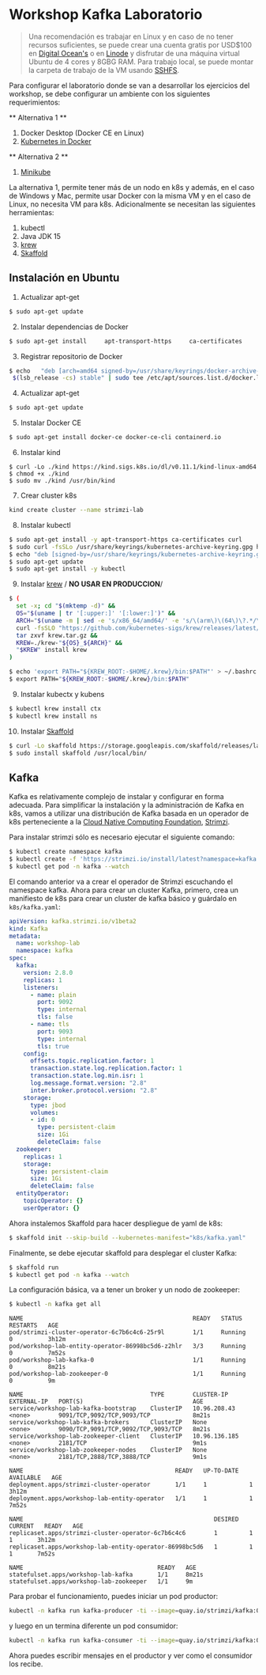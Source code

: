 # Workshop Kafka Laboratorio

> Una recomendación es trabajar en Linux y en caso de no tener recursos suficientes, se puede crear una cuenta
gratis por USD$100 en [Digital Ocean's](https://try.digitalocean.com/freetrialoffer) o en [Linode](https://www.linode.com/lp/free-credit-100) y disfrutar de una máquina virtual Ubuntu de 4 cores
y 8GBG RAM. Para trabajo local, se puede montar la carpeta de trabajo de la VM usando [SSHFS](https://www.digitalocean.com/community/tutorials/how-to-use-sshfs-to-mount-remote-file-systems-over-ssh).

Para configurar el laboratorio donde se van a desarrollar los ejercicios del workshop,
se debe configurar un ambiente con los siguientes requerimientos:

** Alternativa 1 **

1. Docker Desktop (Docker CE en Linux)
2. [Kubernetes in Docker](https://kind.sigs.k8s.io/)

** Alternativa 2 **

1. [Minikube](https://minikube.sigs.k8s.io/docs/start/)

La alternativa 1, permite tener más de un nodo en k8s y además, en el caso de Windows y Mac, permite usar Docker 
con la misma VM y en el caso de Linux, no necesita VM para k8s. Adicionalmente se necesitan las siguientes
herramientas:

1. kubectl
2. Java JDK 15
3. [krew](https://krew.sigs.k8s.io/)
4. [Skaffold](https://skaffold.dev/)

## Instalación en Ubuntu

1. Actualizar apt-get

```bash 
$ sudo apt-get update
```

2. Instalar dependencias de Docker 

```bash 
$ sudo apt-get install     apt-transport-https     ca-certificates     curl     gnupg     lsb-release
```

3. Registrar repositorio de Docker

```bash 
$ echo   "deb [arch=amd64 signed-by=/usr/share/keyrings/docker-archive-keyring.gpg] https://download.docker.com/linux/ubuntu \
 $(lsb_release -cs) stable" | sudo tee /etc/apt/sources.list.d/docker.list > /dev/null
```

4. Actualizar apt-get

```bash 
$ sudo apt-get update
```

5. Instalar Docker CE

```bash 
$ sudo apt-get install docker-ce docker-ce-cli containerd.io
```

6. Instalar kind
   
```
$ curl -Lo ./kind https://kind.sigs.k8s.io/dl/v0.11.1/kind-linux-amd64
$ chmod +x ./kind
$ sudo mv ./kind /usr/bin/kind
```

7. Crear cluster k8s
   
```bash
kind create cluster --name strimzi-lab
```

8. Instalar kubectl

```bash
$ sudo apt-get install -y apt-transport-https ca-certificates curl
$ sudo curl -fsSLo /usr/share/keyrings/kubernetes-archive-keyring.gpg https://packages.cloud.google.com/apt/doc/apt-key.gpg
$ echo "deb [signed-by=/usr/share/keyrings/kubernetes-archive-keyring.gpg] https://apt.kubernetes.io/ kubernetes-xenial main" | sudo tee /etc/apt/sources.list.d/kubernetes.list
$ sudo apt-get update
$ sudo apt-get install -y kubectl
```

9. Instalar [krew](https://krew.sigs.k8s.io/) / **NO USAR EN PRODUCCION**/

```bash
$ (
  set -x; cd "$(mktemp -d)" &&
  OS="$(uname | tr '[:upper:]' '[:lower:]')" &&
  ARCH="$(uname -m | sed -e 's/x86_64/amd64/' -e 's/\(arm\)\(64\)\?.*/\1\2/' -e 's/aarch64$/arm64/')" &&
  curl -fsSLO "https://github.com/kubernetes-sigs/krew/releases/latest/download/krew.tar.gz" &&
  tar zxvf krew.tar.gz &&
  KREW=./krew-"${OS}_${ARCH}" &&
  "$KREW" install krew
)

$ echo 'export PATH="${KREW_ROOT:-$HOME/.krew}/bin:$PATH"' > ~/.bashrc
$ export PATH="${KREW_ROOT:-$HOME/.krew}/bin:$PATH"
```

9. Instalar kubectx y kubens

```bash
$ kubectl krew install ctx
$ kubectl krew install ns
```

10. Instalar [Skaffold](https://skaffold.dev/)

```bash
$ curl -Lo skaffold https://storage.googleapis.com/skaffold/releases/latest/skaffold-linux-amd64 && \
$ sudo install skaffold /usr/local/bin/
```

## Kafka

Kafka es relativamente complejo de instalar y configurar en forma adecuada. Para simplificar la instalación y
la administración de Kafka en k8s, vamos a utilizar una distribución de Kafka basada en un operador de k8s
perteneciente a la [Cloud Native Computing Foundation](https://www.cncf.io/), [Strimzi](https://strimzi.io/).

Para instalar strimzi sólo es necesario ejecutar el siguiente comando:

```bash
$ kubectl create namespace kafka
$ kubectl create -f 'https://strimzi.io/install/latest?namespace=kafka' -n kafka
$ kubectl get pod -n kafka --watch
```

El comando anterior va a crear el operador de Strimzi escuchando el namespace kafka. Ahora para crear un cluster Kafka, primero, crea un manifiesto de k8s para crear un cluster de kafka básico y guárdalo en ```k8s/kafka.yaml```:

```yaml
apiVersion: kafka.strimzi.io/v1beta2
kind: Kafka
metadata:
  name: workshop-lab
  namespace: kafka
spec:
  kafka:
    version: 2.8.0
    replicas: 1
    listeners:
      - name: plain
        port: 9092
        type: internal
        tls: false
      - name: tls
        port: 9093
        type: internal
        tls: true
    config:
      offsets.topic.replication.factor: 1
      transaction.state.log.replication.factor: 1
      transaction.state.log.min.isr: 1
      log.message.format.version: "2.8"
      inter.broker.protocol.version: "2.8"
    storage:
      type: jbod
      volumes:
      - id: 0
        type: persistent-claim
        size: 1Gi
        deleteClaim: false
  zookeeper:
    replicas: 1
    storage:
      type: persistent-claim
      size: 1Gi
      deleteClaim: false
  entityOperator:
    topicOperator: {}
    userOperator: {}
```

Ahora instalemos Skaffold para hacer despliegue de yaml de k8s:

```bash
$ skaffold init --skip-build --kubernetes-manifest="k8s/kafka.yaml"
```

Finalmente, se debe ejecutar skaffold para desplegar el cluster Kafka:

```bash
$ skaffold run
$ kubectl get pod -n kafka --watch
```

La configuración básica, va a tener un broker y un nodo de zookeeper:

```bash
$ kubectl -n kafka get all
```

```csv
NAME                                                READY   STATUS    RESTARTS   AGE
pod/strimzi-cluster-operator-6c7b6c4c6-25r9l        1/1     Running   0          3h12m
pod/workshop-lab-entity-operator-86998bc5d6-z2hlr   3/3     Running   0          7m52s
pod/workshop-lab-kafka-0                            1/1     Running   0          8m21s
pod/workshop-lab-zookeeper-0                        1/1     Running   0          9m

NAME                                    TYPE        CLUSTER-IP      EXTERNAL-IP   PORT(S)                               AGE
service/workshop-lab-kafka-bootstrap    ClusterIP   10.96.208.43    <none>        9091/TCP,9092/TCP,9093/TCP            8m21s
service/workshop-lab-kafka-brokers      ClusterIP   None            <none>        9090/TCP,9091/TCP,9092/TCP,9093/TCP   8m21s
service/workshop-lab-zookeeper-client   ClusterIP   10.96.136.185   <none>        2181/TCP                              9m1s
service/workshop-lab-zookeeper-nodes    ClusterIP   None            <none>        2181/TCP,2888/TCP,3888/TCP            9m1s

NAME                                           READY   UP-TO-DATE   AVAILABLE   AGE
deployment.apps/strimzi-cluster-operator       1/1     1            1           3h12m
deployment.apps/workshop-lab-entity-operator   1/1     1            1           7m52s

NAME                                                      DESIRED   CURRENT   READY   AGE
replicaset.apps/strimzi-cluster-operator-6c7b6c4c6        1         1         1       3h12m
replicaset.apps/workshop-lab-entity-operator-86998bc5d6   1         1         1       7m52s

NAME                                      READY   AGE
statefulset.apps/workshop-lab-kafka       1/1     8m21s
statefulset.apps/workshop-lab-zookeeper   1/1     9m
```

Para probar el funcionamiento, puedes iniciar un pod productor:

```bash
kubectl -n kafka run kafka-producer -ti --image=quay.io/strimzi/kafka:0.23.0-kafka-2.8.0 --rm=true --restart=Never -- bin/kafka-console-producer.sh --broker-list workshop-lab-kafka-bootstrap:9092 --topic my-topic
```

y luego en un termina diferente un pod consumidor:

```bash
kubectl -n kafka run kafka-consumer -ti --image=quay.io/strimzi/kafka:0.23.0-kafka-2.8.0 --rm=true --restart=Never -- bin/kafka-console-consumer.sh --bootstrap-server workshop-lab-kafka-bootstrap:9092 --topic my-topic --from-beginning
```

Ahora puedes escribir mensajes en el productor y ver como el consumidor los recibe.
